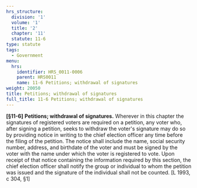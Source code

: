 ```yaml
---
hrs_structure:
  division: '1'
  volume: '1'
  title: '2'
  chapter: '11'
  statute: 11-6
type: statute
tags:
  - Government
menu:
  hrs:
    identifier: HRS_0011-0006
    parent: HRS0011
    name: 11-6 Petitions; withdrawal of signatures
weight: 20050
title: Petitions; withdrawal of signatures
full_title: 11-6 Petitions; withdrawal of signatures
---
```

**[§11-6]** **Petitions; withdrawal of signatures.** Wherever in this chapter the signatures of registered voters are required on a petition, any voter who, after signing a petition, seeks to withdraw the voter's signature may do so by providing notice in writing to the chief election officer any time before the filing of the petition. The notice shall include the name, social security number, address, and birthdate of the voter and must be signed by the voter with the name under which the voter is registered to vote. Upon receipt of that notice containing the information required by this section, the chief election officer shall notify the group or individual to whom the petition was issued and the signature of the individual shall not be counted. [L 1993, c 304, §1]